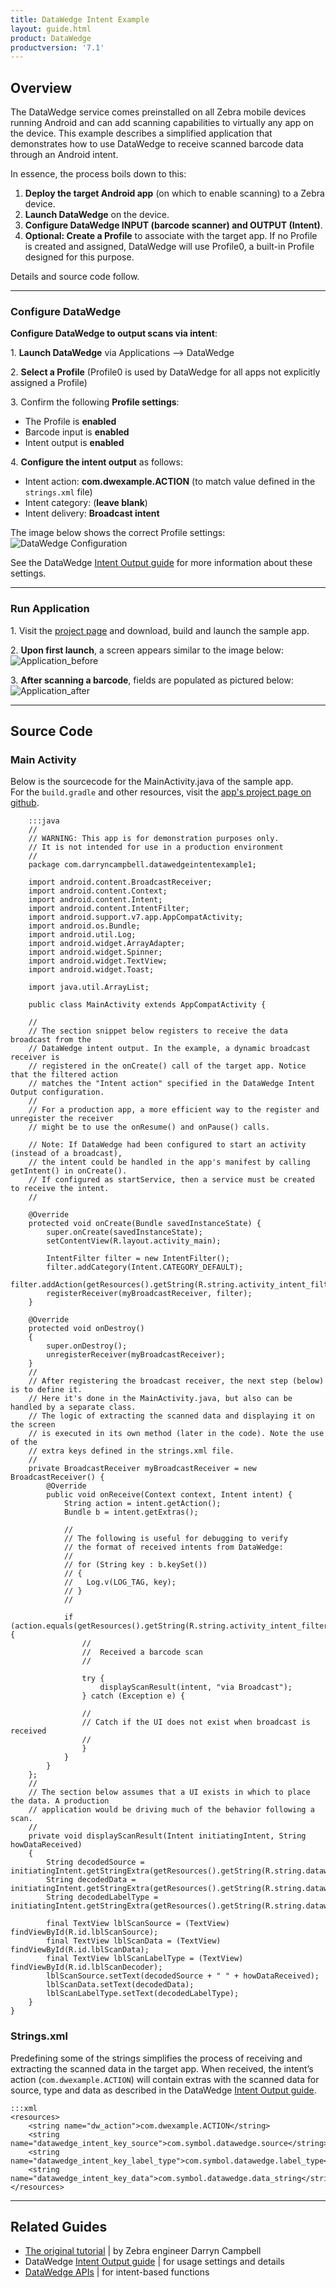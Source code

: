 ```yaml
---
title: DataWedge Intent Example
layout: guide.html
product: DataWedge
productversion: '7.1'
---
```


## Overview
The DataWedge service comes preinstalled on all Zebra mobile devices running Android and can add scanning capabilities to virtually any app on the device. This example describes a simplified application that demonstrates how to use DataWedge to receive scanned barcode data through an Android intent. 

In essence, the process boils down to this:

1. **Deploy the target Android app** (on which to enable scanning) to a Zebra device.  
2. **Launch DataWedge** on the device.
3. **Configure DataWedge INPUT (barcode scanner) and OUTPUT (Intent)**.
4. **Optional: Create a Profile** to associate with the target app. If no Profile is created and assigned, DataWedge will use Profile0, a built-in Profile designed for this purpose. 

Details and source code follow. 

-----

### Configure DataWedge

**Configure DataWedge to output scans via intent**: 

&#49;. **Launch DataWedge** via Applications --> DataWedge

&#50;. **Select a Profile** (Profile0 is used by DataWedge for all apps not explicitly assigned a Profile)

&#51;. Confirm the following **Profile settings**:
  * The Profile is **enabled**
  * Barcode input is **enabled**
  * Intent output is **enabled**

&#52;. **Configure the intent output** as follows:
  * Intent action: **com.dwexample.ACTION** (to match value defined in the `strings.xml` file) <!-- [strings.xml](https://github.com/darryncampbell/DataWedge-Intent-Example-1/blob/master/app/src/main/res/values/strings.xml)) -->
  * Intent category: (**leave blank**)
  * Intent delivery: **Broadcast intent**


The image below shows the correct Profile settings:
  ![DataWedge Configuration](datawedge_settings.png)

See the DataWedge [Intent Output guide](../../output/intent) for more information about these settings. 

<!-- 
### NOTES

**Intent action -** an implicit intent sent by DataWedge. The target app must be configured to receive this intent. For the purposes of this tutorial, "com.dwexample.ACTION" can be specified.
**Intent category -** is associated with the intent sent by DataWedge following each scan.
**Intent delivery -** can be one of:
 * “Send via StartActivity” is analogous to calling [Context.startActivity](https://developer.android.com/reference/android/content/Context.html#startActivity(android.content.Intent))
 * “Send via StartService” is analogous to calling [Context.startService](https://developer.android.com/reference/android/content/Context.html#startService(android.content.Intent))
 * “Broadcast intent” is analogous to calling [Context.sendBroadcast](https://developer.android.com/reference/android/content/Context.html#sendBroadcast(android.content.Intent))
 -->

-----

### Run Application

&#49;. Visit the [project page](https://github.com/darryncampbell/DataWedge-Intent-Example-1) and download, build and launch the sample app. 
<br>

&#50;. **Upon first launch**, a screen appears similar to the image below: 
![Application_before](application_before_scan.png)
<br>

&#51;. **After scanning a barcode**, fields are populated as pictured below:
![Application_after](application_after_scan.png)
<br>

-----

## Source Code

### Main Activity

Below is the sourcecode for the MainActivity.java of the sample app. <br>
For the `build.gradle` and other resources, visit the [app's project page on github](https://github.com/darryncampbell/DataWedge-Intent-Example-1).


		:::java
		//
		// WARNING: This app is for demonstration purposes only.
		// It is not intended for use in a production environment
		//
		package com.darryncampbell.datawedgeintentexample1;

		import android.content.BroadcastReceiver;
		import android.content.Context;
		import android.content.Intent;
		import android.content.IntentFilter;
		import android.support.v7.app.AppCompatActivity;
		import android.os.Bundle;
		import android.util.Log;
		import android.widget.ArrayAdapter;
		import android.widget.Spinner;
		import android.widget.TextView;
		import android.widget.Toast;

		import java.util.ArrayList;

		public class MainActivity extends AppCompatActivity {

		// 
		// The section snippet below registers to receive the data broadcast from the
		// DataWedge intent output. In the example, a dynamic broadcast receiver is 
		// registered in the onCreate() call of the target app. Notice that the filtered action 
		// matches the "Intent action" specified in the DataWedge Intent Output configuration.
		// 
		// For a production app, a more efficient way to the register and unregister the receiver 
		// might be to use the onResume() and onPause() calls. 

		// Note: If DataWedge had been configured to start an activity (instead of a broadcast), 
		// the intent could be handled in the app's manifest by calling getIntent() in onCreate(). 
		// If configured as startService, then a service must be created to receive the intent.
		//

	    @Override
	    protected void onCreate(Bundle savedInstanceState) {
	        super.onCreate(savedInstanceState);
	        setContentView(R.layout.activity_main);

	        IntentFilter filter = new IntentFilter();
	        filter.addCategory(Intent.CATEGORY_DEFAULT);
	        filter.addAction(getResources().getString(R.string.activity_intent_filter_action));
	        registerReceiver(myBroadcastReceiver, filter);
	    }

	    @Override
	    protected void onDestroy()
	    {
	        super.onDestroy();
	        unregisterReceiver(myBroadcastReceiver);
	    }
	    //
	    // After registering the broadcast receiver, the next step (below) is to define it.  
	    // Here it's done in the MainActivity.java, but also can be handled by a separate class.
	    // The logic of extracting the scanned data and displaying it on the screen 
	    // is executed in its own method (later in the code). Note the use of the 
	    // extra keys defined in the strings.xml file.  
	    //  
	    private BroadcastReceiver myBroadcastReceiver = new BroadcastReceiver() {
	        @Override
	        public void onReceive(Context context, Intent intent) {
	            String action = intent.getAction();
	            Bundle b = intent.getExtras();
	            
	            //
	            // The following is useful for debugging to verify
	            // the format of received intents from DataWedge:
	            //
	            // for (String key : b.keySet())
	            // {
	            //   Log.v(LOG_TAG, key);
	            // }
	            //

	            if (action.equals(getResources().getString(R.string.activity_intent_filter_action))) {
	                //
	                //  Received a barcode scan
	                //
	                
	                try {
	                    displayScanResult(intent, "via Broadcast");
	                } catch (Exception e) {
	                
	                //
	                // Catch if the UI does not exist when broadcast is received 
	                //
	                }
	            }
	        }
	    };
	    //
	    // The section below assumes that a UI exists in which to place the data. A production 
	    // application would be driving much of the behavior following a scan.
	    //
	    private void displayScanResult(Intent initiatingIntent, String howDataReceived)
	    {
	        String decodedSource = initiatingIntent.getStringExtra(getResources().getString(R.string.datawedge_intent_key_source));
	        String decodedData = initiatingIntent.getStringExtra(getResources().getString(R.string.datawedge_intent_key_data));
	        String decodedLabelType = initiatingIntent.getStringExtra(getResources().getString(R.string.datawedge_intent_key_label_type));

	        final TextView lblScanSource = (TextView) findViewById(R.id.lblScanSource);
	        final TextView lblScanData = (TextView) findViewById(R.id.lblScanData);
	        final TextView lblScanLabelType = (TextView) findViewById(R.id.lblScanDecoder);
	        lblScanSource.setText(decodedSource + " " + howDataReceived);
	        lblScanData.setText(decodedData);
	        lblScanLabelType.setText(decodedLabelType);
	    }
	}

### Strings.xml

Predefining some of the strings simplifies the process of receiving and extracting the scanned data in the target app. When received, the intent’s action (`com.dwexample.ACTION`) will contain extras with the scanned data for source, type and data as described in the DataWedge [Intent Output guide](../../output/intent/#singledecodemode). 

	:::xml
	<resources>
	    <string name="dw_action">com.dwexample.ACTION</string>
	    <string name="datawedge_intent_key_source">com.symbol.datawedge.source</string>
	    <string name="datawedge_intent_key_label_type">com.symbol.datawedge.label_type</string>
	    <string name="datawedge_intent_key_data">com.symbol.datawedge.data_string</string>
	</resources>

<!-- Notes integrated into Main Activity

### Register broadcast receiver

The snippet below is the section of the main activity (above) that registers to receive the data broadcast from the DataWedge intent output. In the example, a dynamic broadcast receiver is registered in the `onCreate()` call of the target app. For a production app, a more efficient way to the register and unregister the receiver might be to use the `onResume()` and `onPause()` calls. Notice that the filtered action matches the "Intent action" specified in [Step 4](#configuredatawedge), above.

**Note**: If DataWedge had been configured to start an activity (instead of a broadcast), it could be handled in the app's manifest by calling `getIntent()` in `onCreate()`. If configured as startService, then a service must be created to receive the intent.

	:::java
	@Override
	protected void onCreate(Bundle savedInstanceState) {
	    ...
	    IntentFilter filter = new IntentFilter();
	    filter.addCategory(Intent.CATEGORY_DEFAULT);
	    filter.addAction(getResources().getString(R.string.dw_action));
	    registerReceiver(myBroadcastReceiver, filter);
	}

 -->

-----

## Related Guides

* [The original tutorial](http://www.darryncampbell.co.uk/2017/12/13/tutorial-scan-with-datawedge-intent-output-on-zebra-devices/) | by Zebra engineer Darryn Campbell
* DataWedge [Intent Output guide](../../output/intent) | for usage settings and details
* [DataWedge APIs](../) | for intent-based functions


